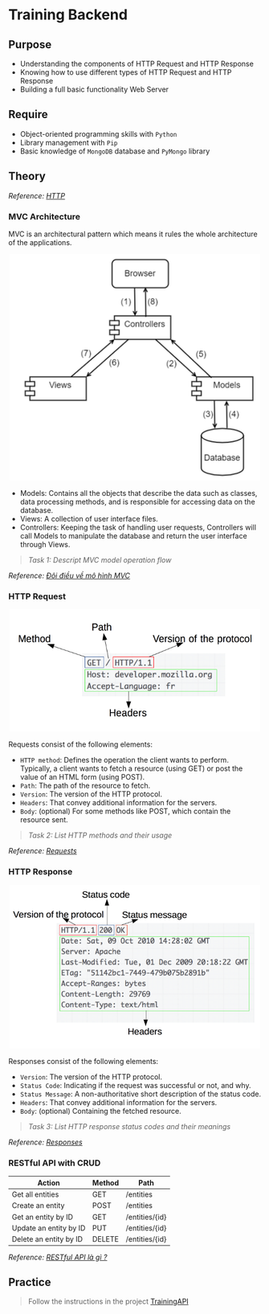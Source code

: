 # Training Backend

## Purpose

* Understanding the components of HTTP Request and HTTP Response
* Knowing how to use different types of HTTP Request and HTTP Response
* Building a full basic functionality Web Server

## Require

* Object-oriented programming skills with `Python`
* Library management with `Pip`
* Basic knowledge of `MongoDB` database and `PyMongo` library

## Theory

*Reference: [HTTP](https://developer.mozilla.org/en-US/docs/Web/HTTP)*

### MVC Architecture

MVC is an architectural pattern which means it rules the whole architecture of the applications.

[//]: # (![MVC Architecture]&#40;images/mvc.png&#41;)

<p align="center">
    <img src="docs/images/mvc.png" alt="MVC Architecture" width="500"/>
</p>

* Models: Contains all the objects that describe the data such as classes, data processing methods, and is responsible for accessing data on the database.
* Views: A collection of user interface files.
* Controllers: Keeping the task of handling user requests, Controllers will call Models to manipulate the database and return the user interface through Views.

> *Task 1: Descript MVC model operation flow*

*Reference: [Đôi điều về mô hình MVC](https://viblo.asia/p/doi-dieu-ve-mo-hinh-mvc-E375z0vJZGW)*

### HTTP Request

[//]: # (![HTTP Request]&#40;images/http_request.png&#41;)

<p align="center">
    <img src="docs/images/http_request.png" alt="HTTP Request" width="500"/>
</p>

Requests consist of the following elements:

* `HTTP method`: Defines the operation the client wants to perform. Typically, a client wants to fetch a resource (using GET) or post the value of an HTML form (using POST).
* `Path`: The path of the resource to fetch.
* `Version`: The version of the HTTP protocol.
* `Headers`: That convey additional information for the servers.
* `Body`: (optional) For some methods like POST, which contain the resource sent.

> *Task 2: List HTTP methods and their usage*

*Reference: [Requests](https://developer.mozilla.org/en-US/docs/Web/HTTP/Overview#requests)*

### HTTP Response

[//]: # (![HTTP Response]&#40;images/http_response.png&#41;)

<p align="center">
    <img src="docs/images/http_response.png" alt="HTTP Response" width="500"/>
</p>

Responses consist of the following elements:

* `Version`: The version of the HTTP protocol.
* `Status Code`: Indicating if the request was successful or not, and why.
* `Status Message`: A non-authoritative short description of the status code.
* `Headers`: That convey additional information for the servers.
* `Body`: (optional) Containing the fetched resource.

> *Task 3: List HTTP response status codes and their meanings*

*Reference: [Responses](https://developer.mozilla.org/en-US/docs/Web/HTTP/Overview#responses)*

### RESTful API with CRUD

| Action                 | Method | Path           |
|------------------------|--------|----------------|
| Get all entities       | GET    | /entities      |
| Create an entity       | POST   | /entities      |
| Get an entity by ID    | GET    | /entities/{id} |
| Update an entity by ID | PUT    | /entities/{id} |
| Delete an entity by ID | DELETE | /entities/{id} |

*Reference: [RESTful API là gì ?](https://viblo.asia/p/restful-api-la-gi-1Je5EDJ4lnL)*

## Practice

> Follow the instructions in the project [TrainingAPI](TrainingAPI)
